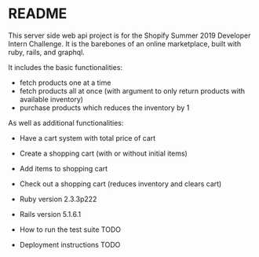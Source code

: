 # README

This server side web api project is for the Shopify Summer 2019 Developer Intern Challenge.
It is the barebones of an online marketplace, built with ruby, rails, and graphql.

It includes the basic functionalities:
  * fetch products one at a time
  * fetch products all at once (with argument to only return products with available inventory)
  * purchase products which reduces the inventory by 1
  
As well as additional functionalities:
  * Have a cart system with total price of cart
  * Create a shopping cart (with or without initial items)
  * Add items to shopping cart
  * Check out a shopping cart (reduces inventory and clears cart)

* Ruby version 2.3.3p222

* Rails version 5.1.6.1

* How to run the test suite TODO

* Deployment instructions TODO
